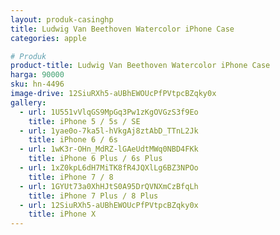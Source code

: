 ```yaml
---
layout: produk-casinghp
title: Ludwig Van Beethoven Watercolor iPhone Case
categories: apple

# Produk
product-title: Ludwig Van Beethoven Watercolor iPhone Case
harga: 90000
sku: hn-4496
image-drive: 12SiuRXh5-aUBhEWOUcPfPVtpcBZqky0x
gallery:
  - url: 1U551vVlqGS9MpGq3Pw1zKgOVGzS3f9Eo
    title: iPhone 5 / 5s / SE
  - url: 1yae0o-7ka5l-hVkgAj8ztAbD_TTnL2Jk
    title: iPhone 6 / 6s
  - url: 1wK3r-OHn_MdRZ-lGAeUdtMWq0NBD4FKk
    title: iPhone 6 Plus / 6s Plus
  - url: 1xZ0kpL6dH7MiTK8fR4JQXlLg6BZ3NPOo
    title: iPhone 7 / 8
  - url: 1GYUt73a0XhHJtS0A95DrQVNXmCzBfqLh
    title: iPhone 7 Plus / 8 Plus
  - url: 12SiuRXh5-aUBhEWOUcPfPVtpcBZqky0x
    title: iPhone X
---
```

